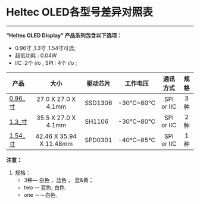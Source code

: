# Heltec OLED各型号差异对照表



------

**“Heltec OLED Display” 产品系列包含以下选项：**

- 0.96寸 ,1.3寸 ,1.54寸可选;
- 超低功耗 : 0.04W
- IIC :2个 i/o , SPI : 4个 i/o ;



| 产品                                                         |          大小           | 驱动芯片 | 工作电压   |  通讯方式  | 规格 |
| ------------------------------------------------------------ | :---------------------: | -------- | ---------- | :--------: | :--: |
| [0.96_寸](http://www.heltec.cn/project/0-96-inch-oled-screen/?lang=en) |   27.0 X 27.0 X 4.1mm   | SSD1306  | -30°C~80°C | SPI or IIC | 3种  |
| [1.3_寸](http://www.heltec.cn/project/1-3-inch-oled-screen/?lang=en) |   35.5 X 27.0 X 4.1mm   | SH1106   | -30°C~80°C | SPI or IIC | 2种  |
| [1.54_寸](http://www.heltec.cn/project/1-3-inch-oled-screen/?lang=en) | 42.46 X 35.94 X 11.48mm | SPD0301  | -40°C~85°C | SPI or IIC | 1种  |



**注意：**

1. 规格：
   - 3种— 白色 ，蓝色 ， 蓝&黄； 
   - two -- 蓝色; 白色.
   - one －－白色.
